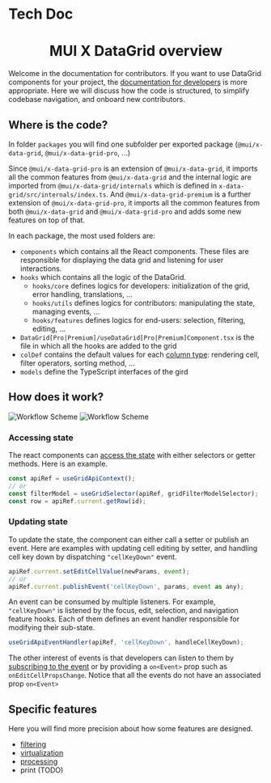 # Tech Doc

<h1 align="center">MUI X DataGrid overview</h1>

Welcome in the documentation for contributors. If you want to use DataGrid components for your project, the [documentation for developers](https://mui.com/x/react-data-grid/getting-started/) is more appropriate.
Here we will discuss how the code is structured, to simplify codebase navigation, and onboard new contributors.

## Where is the code?

In folder `packages` you will find one subfolder per exported package (`@mui/x-data-grid`, `@mui/x-data-grid-pro`, ...)

Since `@mui/x-data-grid-pro` is an extension of `@mui/x-data-grid`, it imports all the common features from `@mui/x-data-grid` and the internal logic are imported from `@mui/x-data-grid/internals` which is defined in `x-data-grid/src/internals/index.ts`. And `@mui/x-data-grid-premium` is a further extension of `@mui/x-data-grid-pro`, it imports all the common features from both `@mui/x-data-grid` and `@mui/x-data-grid-pro` and adds some new features on top of that.

In each package, the most used folders are:

- `components` which contains all the React components. These files are responsible for displaying the data grid and listening for user interactions.
- `hooks` which contains all the logic of the DataGrid.
  - `hooks/core` defines logics for developers: initialization of the grid, error handling, translations, ...
  - `hooks/utils` defines logics for contributors: manipulating the state, managing events, ...
  - `hooks/features` defines logics for end-users: selection, filtering, editing, ...
- `DataGrid[Pro|Premium]/useDataGrid[Pro|Premium]Component.tsx` is the file in which all the hooks are added to the grid
- `colDef` contains the default values for each [column type](https://mui.com/x/react-data-grid/column-definition/#column-types): rendering cell, filter operators, sorting method, ...
- `models` define the TypeScript interfaces of the gird

## How does it work?

![Workflow Scheme](./img/overviewSchemDark.svg#gh-dark-mode-only)
![Workflow Scheme](./img/overviewSchemLight.svg#gh-light-mode-only)

### Accessing state

The react components can [access the state](https://mui.com/x/react-data-grid/state/#access-the-state) with either selectors or getter methods.
Here is an example.

```js
const apiRef = useGridApiContext();
// or
const filterModel = useGridSelector(apiRef, gridFilterModelSelector);
const row = apiRef.current.getRow(id);
```

### Updating state

To update the state, the component can either call a setter or publish an event. Here are examples with updating cell editing by setter, and handling cell key down by dispatching `"cellKeyDown"` event.

```js
apiRef.current.setEditCellValue(newParams, event);
// or
apiRef.current.publishEvent('cellKeyDown', params, event as any);
```

An event can be consumed by multiple listeners.
For example, `"cellKeyDown"` is listened by the focus, edit, selection, and navigation feature hooks.
Each of them defines an event handler responsible for modifying their sub-state.

```js
useGridApiEventHandler(apiRef, 'cellKeyDown', handleCellKeyDown);
```

The other interest of events is that developers can listen to them by [subscribing to the event](https://mui.com/x/react-data-grid/events/#subscribing-to-events) or by providing a `on<Event>` prop such as `onEditCellPropsChange`.
Notice that all the events do not have an associated prop `on<Event>`

## Specific features

Here you will find more precision about how some features are designed.

- [filtering](./filtering.md)
- [virtualization](./virtualization.md)
- [processing](./processing.md)
- print (TODO)
